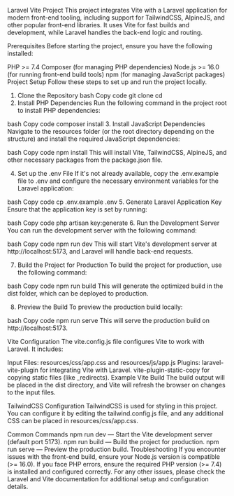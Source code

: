 Laravel Vite Project
This project integrates Vite with a Laravel application for modern front-end tooling, including support for TailwindCSS, AlpineJS, and other popular front-end libraries. It uses Vite for fast builds and development, while Laravel handles the back-end logic and routing.

Prerequisites
Before starting the project, ensure you have the following installed:

PHP >= 7.4
Composer (for managing PHP dependencies)
Node.js >= 16.0 (for running front-end build tools)
npm (for managing JavaScript packages)
Project Setup
Follow these steps to set up and run the project locally.

1. Clone the Repository
bash
Copy code
git clone <repository-url>
cd <project-folder>
2. Install PHP Dependencies
Run the following command in the project root to install PHP dependencies:

bash
Copy code
composer install
3. Install JavaScript Dependencies
Navigate to the resources folder (or the root directory depending on the structure) and install the required JavaScript dependencies:

bash
Copy code
npm install
This will install Vite, TailwindCSS, AlpineJS, and other necessary packages from the package.json file.

4. Set up the .env File
If it's not already available, copy the .env.example file to .env and configure the necessary environment variables for the Laravel application:

bash
Copy code
cp .env.example .env
5. Generate Laravel Application Key
Ensure that the application key is set by running:

bash
Copy code
php artisan key:generate
6. Run the Development Server
You can run the development server with the following command:

bash
Copy code
npm run dev
This will start Vite's development server at http://localhost:5173, and Laravel will handle back-end requests.

7. Build the Project for Production
To build the project for production, use the following command:

bash
Copy code
npm run build
This will generate the optimized build in the dist folder, which can be deployed to production.

8. Preview the Build
To preview the production build locally:

bash
Copy code
npm run serve
This will serve the production build on http://localhost:5173.


Vite Configuration
The vite.config.js file configures Vite to work with Laravel. It includes:

Input Files: resources/css/app.css and resources/js/app.js
Plugins:
laravel-vite-plugin for integrating Vite with Laravel.
vite-plugin-static-copy for copying static files (like _redirects).
Example Vite Build
The build output will be placed in the dist directory, and Vite will refresh the browser on changes to the input files.

TailwindCSS Configuration
TailwindCSS is used for styling in this project. You can configure it by editing the tailwind.config.js file, and any additional CSS can be placed in resources/css/app.css.

Common Commands
npm run dev — Start the Vite development server (default port 5173).
npm run build — Build the project for production.
npm run serve — Preview the production build.
Troubleshooting
If you encounter issues with the front-end build, ensure your Node.js version is compatible (>= 16.0).
If you face PHP errors, ensure the required PHP version (>= 7.4) is installed and configured correctly.
For any other issues, please check the Laravel and Vite documentation for additional setup and configuration details.

